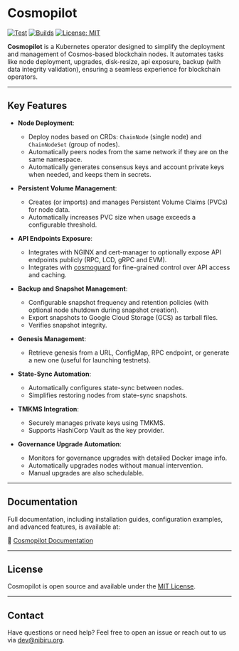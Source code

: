 # Cosmopilot

[![Test](https://github.com/NibiruChain/cosmopilot/actions/workflows/test.yaml/badge.svg)](https://github.com/NibiruChain/cosmopilot/actions/workflows/test.yaml)
[![Builds](https://github.com/NibiruChain/cosmopilot/actions/workflows/release.yaml/badge.svg)](https://github.com/NibiruChain/cosmopilot/actions/workflows/release.yaml)
[![License: MIT](https://img.shields.io/badge/License-MIT-blue.svg)](https://github.com/NibiruChain/cosmopilot/blob/main/LICENSE.md)

**Cosmopilot** is a Kubernetes operator designed to simplify the deployment and management of Cosmos-based blockchain nodes.
It automates tasks like node deployment, upgrades, disk-resize, api exposure, backup (with data integrity validation), ensuring a seamless experience for blockchain operators.

---

## Key Features

- **Node Deployment**:
    - Deploy nodes based on CRDs: `ChainNode` (single node) and `ChainNodeSet` (group of nodes).
    - Automatically peers nodes from the same network if they are on the same namespace.
    - Automatically generates consensus keys and account private keys when needed, and keeps them in secrets.

- **Persistent Volume Management**:
    - Creates (or imports) and manages Persistent Volume Claims (PVCs) for node data.
    - Automatically increases PVC size when usage exceeds a configurable threshold.

- **API Endpoints Exposure**:
    - Integrates with NGINX and cert-manager to optionally expose API endpoints publicly (RPC, LCD, gRPC and EVM).
    - Integrates with [cosmoguard](https://github.com/NibiruChain/cosmoguard) for fine-grained control over API access and caching.

- **Backup and Snapshot Management**:
    - Configurable snapshot frequency and retention policies (with optional node shutdown during snapshot creation).
    - Export snapshots to Google Cloud Storage (GCS) as tarball files.
    - Verifies snapshot integrity.

- **Genesis Management**:
    - Retrieve genesis from a URL, ConfigMap, RPC endpoint, or generate a new one (useful for launching testnets).

- **State-Sync Automation**:
    - Automatically configures state-sync between nodes.
    - Simplifies restoring nodes from state-sync snapshots.

- **TMKMS Integration**:
    - Securely manages private keys using TMKMS.
    - Supports HashiCorp Vault as the key provider.

- **Governance Upgrade Automation**:
    - Monitors for governance upgrades with detailed Docker image info.
    - Automatically upgrades nodes without manual intervention.
    - Manual upgrades are also schedulable.

---

## Documentation

Full documentation, including installation guides, configuration examples, and advanced features, is available at:

📖 [Cosmopilot Documentation](https://cosmopilot.nibiru.fi)

---

## License

Cosmopilot is open source and available under the [MIT License](LICENSE.md).

---

## Contact

Have questions or need help? Feel free to open an issue or reach out to us via [dev@nibiru.org](mailto:dev@nibiru.org).

